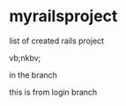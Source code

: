 myrailsproject
==============

list of created rails project

vb;nkbv;


in the branch


this is from login branch
